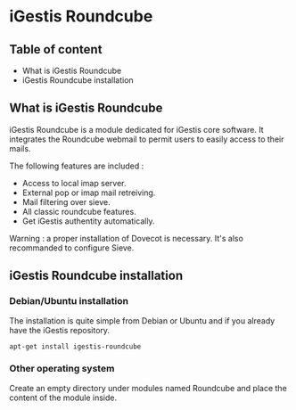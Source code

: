 iGestis Roundcube
=================

Table of content
----------------

* What is iGestis Roundcube
* iGestis Roundcube installation

What is iGestis Roundcube
-------------------------

iGestis Roundcube is a module dedicated for iGestis core software. It integrates 
the Roundcube webmail to permit users to easily access to their mails.

The following features are included :

* Access to local imap server.
* External pop or imap mail retreiving.
* Mail filtering over sieve.
* All classic roundcube features.
* Get iGestis authentity automatically.

Warning : a proper installation of Dovecot is necessary. It's also recommanded to 
configure Sieve.

iGestis Roundcube installation
------------------------------

### Debian/Ubuntu installation

The installation is quite simple from Debian or Ubuntu and if you already
have the iGestis repository.

    apt-get install igestis-roundcube

### Other operating system

Create an empty directory under modules named Roundcube and place the content of
the module inside.
